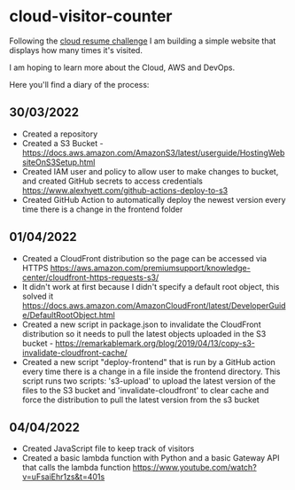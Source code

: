# cloud-visitor-counter
Following the [cloud resume challenge](https://cloudresumechallenge.dev/docs/the-challenge/aws/) I am building a simple website that displays how many times it's visited. 

I am hoping to learn more about the Cloud, AWS and DevOps.

Here you'll find a diary of the process:

## 30/03/2022
- Created a repository
- Created a S3 Bucket - https://docs.aws.amazon.com/AmazonS3/latest/userguide/HostingWebsiteOnS3Setup.html
- Created IAM user and policy to allow user to make changes to bucket, and created GitHub secrets to access credentials https://www.alexhyett.com/github-actions-deploy-to-s3
- Created GitHub Action to automatically deploy the newest version every time there is a change in the frontend folder

## 01/04/2022
- Created a CloudFront distribution so the page can be accessed via HTTPS https://aws.amazon.com/premiumsupport/knowledge-center/cloudfront-https-requests-s3/
- It didn't work at first because I didn't specify a default root object, this solved it https://docs.aws.amazon.com/AmazonCloudFront/latest/DeveloperGuide/DefaultRootObject.html
- Created a new script in package.json to invalidate the CloudFront distribution so it needs to pull the latest objects uploaded in the S3 bucket - https://remarkablemark.org/blog/2019/04/13/copy-s3-invalidate-cloudfront-cache/
- Created a new script "deploy-frontend" that is run by a GitHub action every time there is a change in a file inside the frontend directory. This script runs two scripts: 's3-upload' to upload the latest version of the files to the S3 bucket and 'invalidate-cloudfront' to clear cache and force the distribution to pull the latest version from the s3 bucket

## 04/04/2022
- Created JavaScript file to keep track of visitors
- Created a basic lambda function with Python and a basic Gateway API that calls the lambda function https://www.youtube.com/watch?v=uFsaiEhr1zs&t=401s
